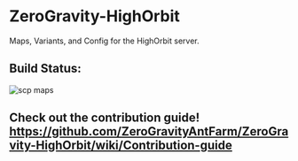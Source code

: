 # ZeroGravity-HighOrbit
Maps, Variants, and Config for the HighOrbit server.


## Build Status:
![scp maps](https://github.com/ZeroGravityAntFarm/ZeroGravity-HighOrbit/workflows/scp%20maps/badge.svg)


## Check out the contribution guide! https://github.com/ZeroGravityAntFarm/ZeroGravity-HighOrbit/wiki/Contribution-guide
